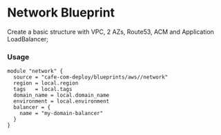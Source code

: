 # Network Blueprint

Create a basic structure with VPC, 2 AZs, Route53, ACM and Application LoadBalancer;


### Usage

```
module "network" {
  source = "cafe-com-deploy/blueprints/aws//network"
  region = local.region
  tags   = local.tags
  domain_name = local.domain_name
  environment = local.environment
  balancer = {
    name = "my-domain-balancer"
  }
}
```